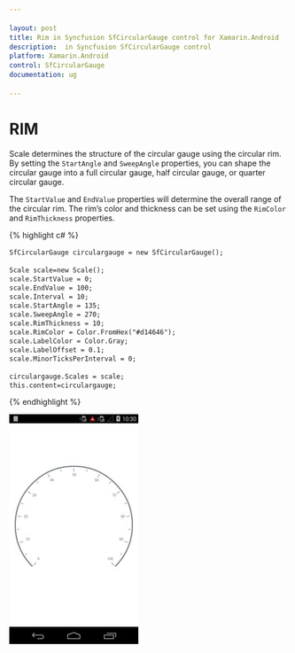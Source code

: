 ```yaml
---

layout: post
title: Rim in Syncfusion SfCircularGauge control for Xamarin.Android 
description:  in Syncfusion SfCircularGauge control
platform: Xamarin.Android
control: SfCircularGauge
documentation: ug

---
```


# RIM

Scale determines the structure of the circular gauge using the circular rim. By setting the `StartAngle` and `SweepAngle` properties, you can shape the circular gauge into a full circular gauge, half circular gauge, or quarter circular gauge.

The `StartValue` and `EndValue` properties will determine the overall range of the circular rim. The rim’s color and thickness can be set using the `RimColor` and `RimThickness` properties.


{% highlight c# %}

	SfCircularGauge circulargauge = new SfCircularGauge();
     
    Scale scale=new Scale();
    scale.StartValue = 0;
    scale.EndValue = 100;
    scale.Interval = 10;
    scale.StartAngle = 135;
    scale.SweepAngle = 270;
    scale.RimThickness = 10;
    scale.RimColor = Color.FromHex("#d14646");
    scale.LabelColor = Color.Gray;
    scale.LabelOffset = 0.1;
    scale.MinorTicksPerInterval = 0;

	circulargauge.Scales = scale;
	this.content=circulargauge;

{% endhighlight %}

![](rim_images/rim_img1.png)
